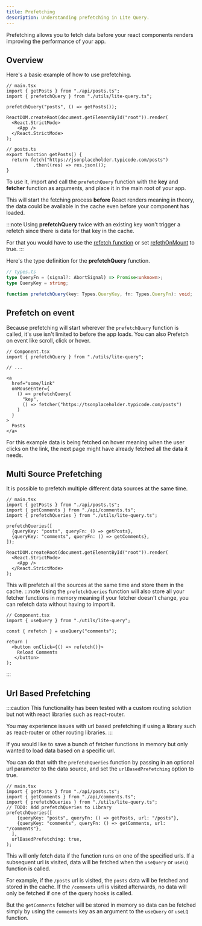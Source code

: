 ```yaml
---
title: Prefetching
description: Understanding prefetching in Lite Query.
---
```


Prefetching allows you to fetch data before your react components renders improving the performance of your app.

## Overview

Here's a basic example of how to use prefetching.

```tsx
// main.tsx
import { getPosts } from "./api/posts.ts";
import { prefetchQuery } from "./utils/lite-query.ts";

prefetchQuery("posts", () => getPosts());

ReactDOM.createRoot(document.getElementById("root")).render(
  <React.StrictMode>
    <App />
  </React.StrictMode>
);

```

```tsx
// posts.ts
export function getPosts() {
  return fetch("https://jsonplaceholder.typicode.com/posts")
          .then((res) => res.json());
}
```

To use it, import and call the `prefetchQuery` function with the **key** and **fetcher** function as arguments, and place it in the main root of your app.

This will start the fetching process **before** React renders meaning in theory, the data could be available in the cache even before your component has loaded.

:::note
Using **prefetchQuery** twice with an existing key won't trigger a refetch since there is data for that key in the cache.

For that you would have to use the [refetch function]() or set [refethOnMount]() to true.
:::

Here's the type definition for the **prefetchQuery** function.

```ts
// types.ts
type QueryFn = (signal?: AbortSignal) => Promise<unknown>;
type QueryKey = string;

function prefetchQuery(key: Types.QueryKey, fn: Types.QueryFn): void;
```

## Prefetch on event

Because prefetching will start wherever the `prefetchQuery` function is called, it's use isn't limited to before the app loads. You can also Prefetch on event like scroll, click or hover.

```tsx
// Component.tsx
import { prefetchQuery } from "./utils/lite-query";

// ...

<a
  href="some/link"
  onMouseEnter={
    () => prefetchQuery(
      "key",
      () => fetcher("https://tsonplaceholder.typicode.com/posts")
    )
  }
>
  Posts
</a>
```

For this example data is being fetched on hover meaning when the user clicks on the link, the next page might have already fetched all the data it needs.

## Multi Source Prefetching

It is possible to prefetch multiple different data sources at the same time.

```tsx
// main.tsx
import { getPosts } from "./api/posts.ts";
import { getComments } from "./api/comments.ts";
import { prefetchQueries } from "./utils/lite-query.ts";

prefetchQueries([
  {queryKey: "posts", queryFn: () => getPosts},
  {queryKey: "comments", queryFn: () => getComments},
]);

ReactDOM.createRoot(document.getElementById("root")).render(
  <React.StrictMode>
    <App />
  </React.StrictMode>
);
```

This will prefetch all the sources at the same time and store them in the cache.
:::note
Using the `prefetchQueries` function will also store all your fetcher functions in memory meaning if your fetcher doesn't change, you can refetch data without having to import it.

```tsx
// Component.tsx
import { useQuery } from "./utils/lite-query";

const { refetch } = useQuery("comments");

return (
  <button onClick={() => refetch()}>
    Reload Comments
   </button>
);
```
:::

## Url Based Prefetching
:::caution
This functionality has been tested with a custom routing solution but not with react libraries such as react-router.

You may experience issues with url based prefetching if using a library such as react-router or other routing libraries.
:::

If you would like to save a bunch of fetcher functions in memory but only wanted to load data based on a specific url.

You can do that with the `prefetchQueries` function by passing in an optional url parameter to the data source, and set the `urlBasedPrefetching` option to true.

```tsx {10}
// main.tsx
import { getPosts } from "./api/posts.ts";
import { getComments } from "./api/comments.ts";
import { prefetchQueries } from "./utils/lite-query.ts";
// TODO: Add prefetchQueries to Library
prefetchQueries([
    {queryKey: "posts", queryFn: () => getPosts, url: "/posts"},
    {queryKey: "comments", queryFn: () => getComments, url: "/comments"},
  ],
  urlBasedPrefetching: true,
);
```
This will only fetch data if the function runs on one of the specified urls. If a subsequent url is visited, data will be fetched when the `useQuery` or `useLQ` function is called.

For example, if the `/posts` url is visited, the `posts` data will be fetched and stored in the cache. If the `/comments` url is visited afterwards, no data will only be fetched if one of the query hooks is called.

But the `getComments` fetcher will be stored in memory so data can be fetched simply by using the `comments` key as an argument to the `useQuery` or `useLQ` function.
